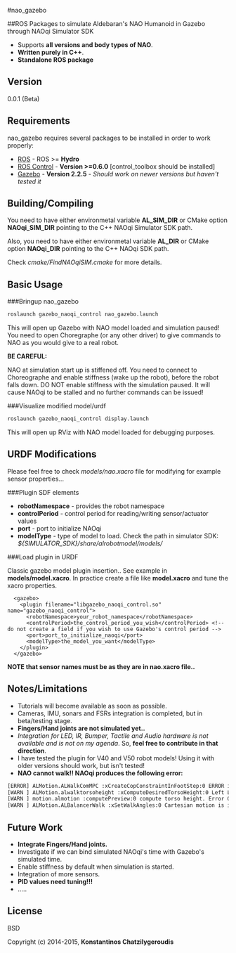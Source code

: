 #nao_gazebo
 
##ROS Packages to simulate Aldebaran's NAO Humanoid in Gazebo through NAOqi Simulator SDK
 
  - Supports **all versions and body types of NAO**.
  - **Written purely in C++**.
  - **Standalone ROS package**


Version
----

0.0.1 (Beta)

Requirements
-----------

nao_gazebo requires several packages to be installed in order to work properly:

* [ROS] - ROS >= **Hydro**
* [ROS Control] - **Version >=0.6.0** [control_toolbox should be installed]
* [Gazebo] - **Version 2.2.5** - *Should work on newer versions but haven't tested it*

Building/Compiling
------------------

You need to have either environmetal variable **AL_SIM_DIR** or CMake option **NAOqi_SIM_DIR** pointing to the C++ NAOqi Simulator SDK path.

Also, you need to have either environmetal variable **AL_DIR** or CMake option **NAOqi_DIR** pointing to the C++ NAOqi SDK path.

Check *cmake/FindNAOqiSIM.cmake* for more details.

Basic Usage
--------------

###Bringup nao_gazebo
```sh
roslaunch gazebo_naoqi_control nao_gazebo.launch
```

This will open up Gazebo with NAO model loaded and simulation paused! You need to open Choregraphe (or any other driver) to give commands to NAO as you would give to a real robot.

**BE CAREFUL:**

NAO at simulation start up is stiffened off. You need to connect to Choreographe and enable stiffness (wake up the robot), before the robot falls down. DO NOT enable stiffness with the simulation paused. It will cause NAOqi to be stalled and no further commands can be issued!

###Visualize modified model/urdf
```sh
roslaunch gazebo_naoqi_control display.launch
```

This will open up RViz with NAO model loaded for debugging purposes.

URDF Modifications
------------------
Please feel free to check *models/nao.xacro* file for modifying for example sensor properties...

###Plugin SDF elements
* **robotNamespace** - provides the robot namespace
* **controlPeriod** - control period for reading/writing sensor/actuator values
* **port** - port to initialize NAOqi
* **modelType** - type of model to load. Check the path in simulator SDK: *${SIMULATOR_SDK}/share/alrobotmodel/models/*

###Load plugin in URDF

Classic gazebo model plugin insertion.. See example in **models/model.xacro**. In practice create a file like **model.xacro** and tune the xacro properties.

```
  <gazebo>
    <plugin filename="libgazebo_naoqi_control.so" name="gazebo_naoqi_control">
      <robotNamespace>your_robot_namespace</robotNamespace>
      <controlPeriod>the_control_period_you_wish</controlPeriod> <!-- do not create a field if you wish to use Gazebo's control period -->
      <port>port_to_initialize_naoqi</port>
      <modelType>the_model_you_want</modelType>
    </plugin>
  </gazebo>
```

**NOTE that sensor names must be as they are in nao.xacro file..**

Notes/Limitations
-----------------
* Tutorials will become available as soon as possible.
* Cameras, IMU, sonars and FSRs integration is completed, but in beta/testing stage.
* **Fingers/Hand joints are not simulated yet..**
* *Integration for LED, IR, Bumper, Tactile and Audio hardware is not available and is not on my agenda*. So, **feel free to contribute in that direction**.
* I have tested the plugin for V40 and V50 robot models! Using it with older versions should work, but isn't tested!
* **NAO cannot walk!! NAOqi produces the following error:**
```sh
[ERROR] ALMotion.ALWalkComMPC :xCreateCopConstraintInFootStep:0 ERROR in compute of CopConstraint
[WARN ] ALMotion.alwalktorsoheight :xComputeDesiredTorsoHeight:0 Left Leg max leg length: compute torso height failed.
[WARN ] motion.almotion :computePreview:0 compute torso height. Error QP.
[WARN ] ALMotion.ALBalancerWalk :xSetWalkAngles:0 Cartesian motion is infeasible for one leg. cycleNumber: 1493
```

Future Work
------------
* **Integrate Fingers/Hand joints.**
* Investigate if we can bind simulated NAOqi's time with Gazebo's simulated time.
* Enable stiffness by default when simulation is started.
* Integration of more sensors.
* **PID values need tuning!!!**
* .....

License
----

BSD


Copyright (c) 2014-2015, **Konstantinos Chatzilygeroudis**

[ros]: http://www.ros.org
[gazebo]: http://gazebosim.org
[ros control]: http://wiki.ros.org/ros_control

